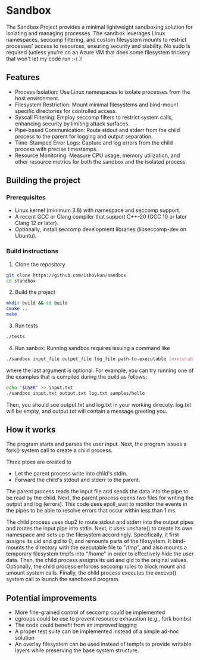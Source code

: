 # Sandbox
The  Sandbox Project  provides  a minimal  lightweight  sandboxing solution  for
isolating  and  managing  processes.  The sandbox  leverages  Linux  namespaces,
seccomp filtering, and custom filesystem mounts to restrict processes' access to
resources, ensuring security and stability. No sudo is required (unless you're on an
Azure VM that does some filesystem trickery that won't let my code run :-( )!

## Features

- Process Isolation: Use Linux namespaces to isolate processes from the host environment.
- Filesystem Restriction: Mount minimal filesystems and bind-mount specific directories for controlled access.
- Syscall Filtering: Employ seccomp filters to restrict system calls, enhancing security by limiting attack surfaces.
- Pipe-based Communication: Route stdout and stderr from the child process to the parent for logging and output separation.
- Time-Stamped Error Logs: Capture and log errors from the child process with precise timestamps.
- Resource Monitoring: Measure CPU usage, memory utilization, and other resource metrics for both the sandbox and the isolated process.

## Building the project
### Prerequisites
- Linux kernel (minimum 3.8) with namespace and seccomp support.
- A recent GCC or Clang compiler that support C++-20 (GCC 10 or later Clang 12 or later).
- Optionally, install seccomp development libraries (libseccomp-dev on Ubuntu).

### Build instructions
1. Clone the repository
``` sh
git clone https://github.com/ishovkun/sandbox
cd standbox
```
2. Build the project

``` sh
mkdir build && cd build
cmake ..
make
```
3. Run tests
``` sh
./tests
```
4. Run sanbox: 
Running sandbox requires issuing a command like
``` sh
./sandbox input_file output_file log_file path-to-executable [executable-args...]
```
where the last argument is optional. For example, you can try running one of the examples
that is compiled during the build as follows:
``` sh
echo "$USER" >> input.txt
./sandbox input.txt output.txt log.txt samples/hello 
```
Then, you should see output.txt and log.txt in your working direcoty. log.txt will be empty, and
output.txt will contain a message greeting you.


## How it works
The program starts and parses the user input. Next, the program issues a fork() system call to create a 
child process.

Three pipes are created to 
- Let the parent process write into child's stdin.
- Forward the child's stdout and stderr to the parent.

The parent process reads the input file and sends the data into the pipe to be read by the child.
Next, the parent process opens two files for writing the output and log (errors).
This code uses epoll_wait to monitor the events in the pipes to be able to resolve errors that occur within less than 1 ms.

The child process uses dup2 to route stdout and stderr into the output pipes and routes the input pipe into stdin.
Next, it uses unshare() to create its own namespace and sets up the filesystem accordingly.
Specifically, it first assigns its uid and gid to 0, and remounts parts of the filesystem.
It bind-mounts the directory with the executable file to "/tmp", and also mounts
a temporary filesystem tmpfs into "/home" in order to effectively hide the user data.
Then, the child process assigns its uid and gid to the original values.
Optionally, the child process enforces seccomp rules to block mount and umount system calls.
Finally, the child process executes the execvp() system call to launch the sandboxed program.

## Potential improvements

- More fine-grained control of seccomp could be implemented
- cgroups could be use to prevent resource exhaustion (e.g., fork bombs)
- The code could benefit from an improved logging
- A proper test suite can be implemented instead of a simple ad-hoc solution
- An overlay filesystem can be used instead of tempfs to provide writable layers while preserving the base system structure.
